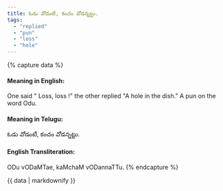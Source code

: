 ```yaml
---
title: ఓడు వోడంటే, కంచం వోడన్నట్టు.
tags:
  - "replied"
  - "pun"
  - "loss"
  - "hole"
---
```


{% capture data %}
#### Meaning in English:
One said " Loss, loss !" the other replied "A hole in the dish."
A pun on the word Odu.

#### Meaning in Telugu:
ఓడు వోడంటే, కంచం వోడన్నట్టు.

#### English Transliteration:
ODu vODaMTae, kaMchaM vODannaTTu.
{% endcapture %}

<div class="notice">{{ data | markdownify }}</div>


